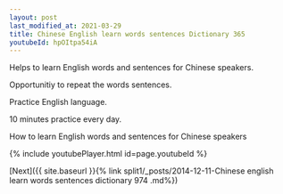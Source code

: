 ```yaml
---
layout: post
last_modified_at: 2021-03-29
title: Chinese English learn words sentences Dictionary 365 
youtubeId: hpOItpa54iA
---
```

 
 
Helps to learn English words and sentences for Chinese speakers.

Opportunitiy to repeat the words sentences. 

Practice English language. 
 
10 minutes practice every day. 
 
How to learn English words and sentences for Chinese speakers 
 
{% include youtubePlayer.html id=page.youtubeId %}
 
 
[Next]({{ site.baseurl }}{% link  split1/_posts/2014-12-11-Chinese english learn words sentences dictionary 974 .md%})
 
